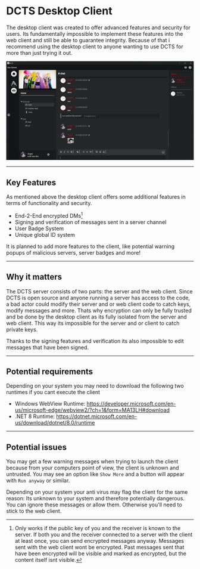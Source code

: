 # DCTS Desktop Client

The desktop client was created to offer advanced features and security for users. Its fundamentally impossible to implement these features into the web client and still be able to guarantee integrity. Because of that i recommend using the desktop client to anyone wanting to use DCTS for more than just trying it out.

![image-20251023223744845](./assets/image-20251023223744845.png)

------

## Key Features

As mentioned above the desktop client offers some additional features in terms of functionality and security. 

- End-2-End encrypted DMs[^^1]
- Signing and verification of messages sent in a server channel
- User Badge System
- Unique global ID system

It is planned to add more features to the client, like potential warning popups of malicious servers, server badges and more!

------

## Why it matters

The DCTS server consists of two parts: the server and the web client. Since DCTS is open source and anyone running a server has access to the code, a bad actor could modify their server and or web client code to catch keys, modify messages and more. Thats why encryption can only be fully trusted and be done by the desktop client as its fully isolated from the server and web client. This way its impossible for the server and or client to catch private keys. 

Thanks to the signing features and verification its also impossible to edit messages that have been signed.

------

## Potential requirements

Depending on your system you may need to download the following two runtimes if you cant execute the client

- Windows WebView Runtime: https://developer.microsoft.com/en-us/microsoft-edge/webview2/?ch=1&form=MA13LH#download
- .NET 8 Runtime: https://dotnet.microsoft.com/en-us/download/dotnet/8.0/runtime

------

## Potential issues

You may get a few warning messages when trying to launch the client because from your computers point of view, the client is unknown and untrusted. You may see an option like `Show More` and a button will appear with `Run anyway` or similar.

Depending on your system your anti virus may flag the client for the same reason: Its unknown to your system and therefore potentially dangerous. You can ignore these messages or allow them. Otherwise you'll need to stick to the web client.

[^^1]: Only works if the public key of you and the receiver is known to the server. If both you and the receiver connected to a server with the client at least once, you can send encrypted messages anyway. Messages sent with the web client wont be encrypted. Past messages sent that have been encrypted will be visible and marked as encrypted, but the content itself isnt visible.
